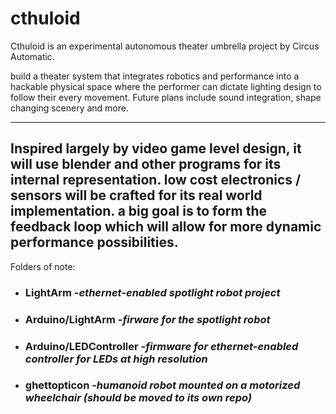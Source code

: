 # cthuloid

Cthuloid is an experimental autonomous theater umbrella project by Circus Automatic.

build a theater system that integrates robotics and performance into a hackable physical space where the performer can dictate lighting design to follow their every movement. Future plans include sound integration, shape changing scenery and more.

---
Inspired largely by video game level design, it will use blender and other programs for its internal representation. low cost electronics / sensors will be crafted for its real world implementation. a big goal is to form the feedback loop which will allow for more dynamic performance possibilities.
---

Folders of note:
- ### LightArm *-ethernet-enabled spotlight robot project*
- ### Arduino/LightArm *-firware for the spotlight robot*
- ### Arduino/LEDController  *-firmware for ethernet-enabled controller for LEDs at high resolution*
- ### ghettopticon *-humanoid robot mounted on a motorized wheelchair (should be moved to its own repo)*
